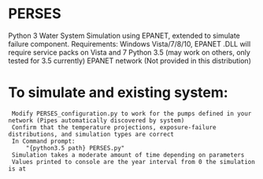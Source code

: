 # PERSES
Python 3 Water System Simulation using EPANET, extended to simulate failure component.
Requirements: Windows Vista/7/8/10, EPANET .DLL will require service packs on Vista and 7
               Python 3.5 (may work on others, only tested for 3.5 currently)
               EPANET network (Not provided in this distribution)
# To simulate and existing system:
     Modify PERSES_configuration.py to work for the pumps defined in your network (Pipes automatically discovered by system)
     Confirm that the temperature projections, exposure-failure distributions, and simulation types are correct
     In Command prompt:
         "{python3.5 path} PERSES.py"
     Simulation takes a moderate amount of time depending on parameters
     Values printed to console are the year interval from 0 the simulation is at
